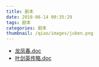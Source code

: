 ```yaml
---
title: 剧本
date: 2018-06-14 00:35:29
tags: 剧本
categories: 剧本
thumbnail: /qiao/images/juben.png
---
```


- [龙凤春.doc](/qiao/docs/龙凤春.doc)
- [叶剑英传略.doc](/qiao/docs/叶剑英传略.doc)
